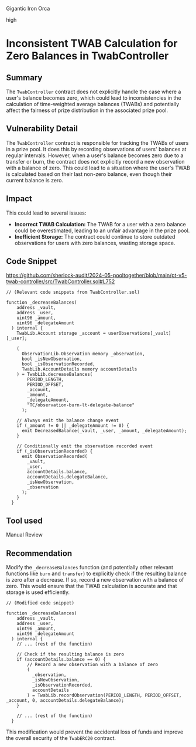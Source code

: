 Gigantic Iron Orca

high

# Inconsistent TWAB Calculation for Zero Balances in TwabController

## Summary

The `TwabController` contract does not explicitly handle the case where a user's balance becomes zero, which could lead to inconsistencies in the calculation of time-weighted average balances (TWABs) and potentially affect the fairness of prize distribution in the associated prize pool.

## Vulnerability Detail

The `TwabController` contract is responsible for tracking the TWABs of users in a prize pool. It does this by recording observations of users' balances at regular intervals. However, when a user's balance becomes zero due to a transfer or burn, the contract does not explicitly record a new observation with a balance of zero. This could lead to a situation where the user's TWAB is calculated based on their last non-zero balance, even though their current balance is zero.

## Impact

This could lead to several issues:

*   **Incorrect TWAB Calculation:** The TWAB for a user with a zero balance could be overestimated, leading to an unfair advantage in the prize pool.
*   **Inefficient Storage:** The contract could continue to store outdated observations for users with zero balances, wasting storage space.

## Code Snippet
https://github.com/sherlock-audit/2024-05-pooltogether/blob/main/pt-v5-twab-controller/src/TwabController.sol#L752
```solidity
// (Relevant code snippets from TwabController.sol)

function _decreaseBalances(
    address _vault,
    address _user,
    uint96 _amount,
    uint96 _delegateAmount
  ) internal {
    TwabLib.Account storage _account = userObservations[_vault][_user];

    (
      ObservationLib.Observation memory _observation,
      bool _isNewObservation,
      bool _isObservationRecorded,
      TwabLib.AccountDetails memory accountDetails
    ) = TwabLib.decreaseBalances(
        PERIOD_LENGTH,
        PERIOD_OFFSET,
        _account,
        _amount,
        _delegateAmount,
        "TC/observation-burn-lt-delegate-balance"
      );

    // Always emit the balance change event
    if (_amount != 0 || _delegateAmount != 0) {
      emit DecreasedBalance(_vault, _user, _amount, _delegateAmount);
    }

    // Conditionally emit the observation recorded event
    if (_isObservationRecorded) {
      emit ObservationRecorded(
        _vault,
        _user,
        accountDetails.balance,
        accountDetails.delegateBalance,
        _isNewObservation,
        _observation
      );
    }
  }
```

## Tool used

Manual Review

## Recommendation

Modify the `_decreaseBalances` function (and potentially other relevant functions like `burn` and `transfer`) to explicitly check if the resulting balance is zero after a decrease. If so, record a new observation with a balance of zero. This would ensure that the TWAB calculation is accurate and that storage is used efficiently.

```solidity
// (Modified code snippet)

function _decreaseBalances(
    address _vault,
    address _user,
    uint96 _amount,
    uint96 _delegateAmount
  ) internal {
    // ... (rest of the function)

    // Check if the resulting balance is zero
    if (accountDetails.balance == 0) {
        // Record a new observation with a balance of zero
        (
          _observation,
          _isNewObservation,
          _isObservationRecorded,
          accountDetails
        ) = TwabLib.recordObservation(PERIOD_LENGTH, PERIOD_OFFSET, _account, 0, accountDetails.delegateBalance);
    }

    // ... (rest of the function)
  }
```

This modification would prevent the accidental loss of funds and improve the overall security of the `TwabERC20` contract.
